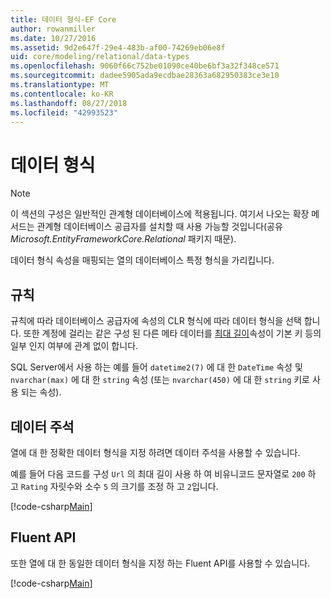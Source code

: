 ```yaml
---
title: 데이터 형식-EF Core
author: rowanmiller
ms.date: 10/27/2016
ms.assetid: 9d2e647f-29e4-483b-af00-74269eb06e8f
uid: core/modeling/relational/data-types
ms.openlocfilehash: 9060f66c752be01090ce40be6bf3a32f348ce571
ms.sourcegitcommit: dadee5905ada9ecdbae28363a682950383ce3e10
ms.translationtype: MT
ms.contentlocale: ko-KR
ms.lasthandoff: 08/27/2018
ms.locfileid: "42993523"
---
```

# <a name="data-types"></a>데이터 형식

> [!NOTE]  
> 이 섹션의 구성은 일반적인 관계형 데이터베이스에 적용됩니다. 여기서 나오는 확장 메서드는 관계형 데이터베이스 공급자를 설치할 때 사용 가능할 것입니다(공유 *Microsoft.EntityFrameworkCore.Relational* 패키지 때문).

데이터 형식 속성을 매핑되는 열의 데이터베이스 특정 형식을 가리킵니다.

## <a name="conventions"></a>규칙

규칙에 따라 데이터베이스 공급자에 속성의 CLR 형식에 따라 데이터 형식을 선택 합니다. 또한 계정에 걸리는 같은 구성 된 다른 메타 데이터를 [최대 길이](../max-length.md)속성이 기본 키 등의 일부 인지 여부에 관계 없이 합니다.

SQL Server에서 사용 하는 예를 들어 `datetime2(7)` 에 대 한 `DateTime` 속성 및 `nvarchar(max)` 에 대 한 `string` 속성 (또는 `nvarchar(450)` 에 대 한 `string` 키로 사용 되는 속성).

## <a name="data-annotations"></a>데이터 주석

열에 대 한 정확한 데이터 형식을 지정 하려면 데이터 주석을 사용할 수 있습니다.

예를 들어 다음 코드를 구성 `Url` 의 최대 길이 사용 하 여 비유니코드 문자열로 `200` 하 고 `Rating` 자릿수와 소수 `5` 의 크기를 조정 하 고 `2`입니다.

[!code-csharp[Main](../../../../samples/core/Modeling/DataAnnotations/Samples/Relational/DataType.cs?name=Entities&highlight=4,6)]

## <a name="fluent-api"></a>Fluent API

또한 열에 대 한 동일한 데이터 형식을 지정 하는 Fluent API를 사용할 수 있습니다.

[!code-csharp[Main](../../../../samples/core/Modeling/FluentAPI/Samples/Relational/DataType.cs?name=Model&highlight=9-10)]
